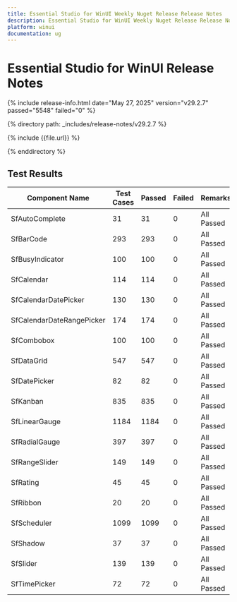 ```yaml
---
title: Essential Studio for WinUI Weekly Nuget Release Release Notes  
description: Essential Studio for WinUI Weekly Nuget Release Release Notes  
platform: winui
documentation: ug
---
```


# Essential Studio for WinUI  Release Notes  

{% include release-info.html date="May 27, 2025"  version="v29.2.7" passed="5548" failed="0" %}

{% directory path: _includes/release-notes/v29.2.7 %}

{% include {{file.url}} %}

{% enddirectory %}

## Test Results

| Component Name | Test Cases | Passed | Failed | Remarks |
|---------------|------------|--------|--------|---------|
| SfAutoComplete | 31 | 31 | 0 | All Passed |
| SfBarCode | 293 | 293 | 0 | All Passed |
| SfBusyIndicator | 100 | 100 | 0 | All Passed |
| SfCalendar | 114 | 114 | 0 | All Passed |
| SfCalendarDatePicker | 130 | 130 | 0 | All Passed |
| SfCalendarDateRangePicker | 174 | 174 | 0 | All Passed |
| SfCombobox | 100 | 100 | 0 | All Passed |
| SfDataGrid | 547 | 547 | 0 | All Passed |
| SfDatePicker | 82 | 82 | 0 | All Passed |
| SfKanban | 835 | 835 | 0 | All Passed |
| SfLinearGauge | 1184 | 1184 | 0 | All Passed |
| SfRadialGauge | 397 | 397 | 0 | All Passed |
| SfRangeSlider | 149 | 149 | 0 | All Passed |
| SfRating | 45 | 45 | 0 | All Passed |
| SfRibbon | 20 | 20 | 0 | All Passed |
| SfScheduler | 1099 | 1099 | 0 | All Passed |
| SfShadow | 37 | 37 | 0 | All Passed |
| SfSlider | 139 | 139 | 0 | All Passed |
| SfTimePicker | 72 | 72 | 0 | All Passed |